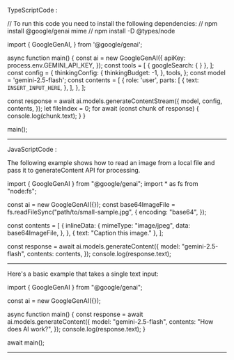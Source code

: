 TypeScriptCode :


// To run this code you need to install the following dependencies:
// npm install @google/genai mime
// npm install -D @types/node

import {
  GoogleGenAI,
} from '@google/genai';

async function main() {
  const ai = new GoogleGenAI({
    apiKey: process.env.GEMINI_API_KEY,
  });
  const tools = [
    {
      googleSearch: {
      }
    },
  ];
  const config = {
    thinkingConfig: {
      thinkingBudget: -1,
    },
    tools,
  };
  const model = 'gemini-2.5-flash';
  const contents = [
    {
      role: 'user',
      parts: [
        {
          text: `INSERT_INPUT_HERE`,
        },
      ],
    },
  ];

  const response = await ai.models.generateContentStream({
    model,
    config,
    contents,
  });
  let fileIndex = 0;
  for await (const chunk of response) {
    console.log(chunk.text);
  }
}

main();

-------------------------------------------------------------------------


JavaScriptCode :

The following example shows how to read an image from a local file and pass it to generateContent API for processing.

import { GoogleGenAI } from "@google/genai";
import * as fs from "node:fs";

const ai = new GoogleGenAI({});
const base64ImageFile = fs.readFileSync("path/to/small-sample.jpg", {
  encoding: "base64",
});

const contents = [
  {
    inlineData: {
      mimeType: "image/jpeg",
      data: base64ImageFile,
    },
  },
  { text: "Caption this image." },
];

const response = await ai.models.generateContent({
  model: "gemini-2.5-flash",
  contents: contents,
});
console.log(response.text);

---------------------------------------------------------------

Here's a basic example that takes a single text input:

import { GoogleGenAI } from "@google/genai";

const ai = new GoogleGenAI({});

async function main() {
  const response = await ai.models.generateContent({
    model: "gemini-2.5-flash",
    contents: "How does AI work?",
  });
  console.log(response.text);
}

await main();

--------------------------------------------------------------------------


